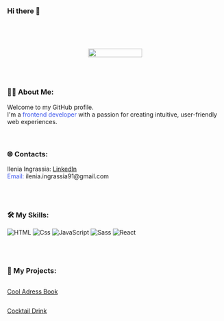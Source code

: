 ### Hi there 👋
<br></br>
<body>
<div style="display: flex; align-items: left; justify-content: left; flex-direction: column;">
      
<div style="display: flex; gap: 10px;  flex-direction: column; align-items: left; justify-content: left;">
  <p align="center"><img src="https://media.tenor.com/PP9v7VIs6R4AAAAd/scaler-create-impact.gif" style="width: 50%;"></p>
  </div>  

<div align="left">
<br></br>
    <h3>🙋‍♀️ About Me:</h3>
  Welcome to my GitHub profile. <br>
  I'm a <span style='color: #3a54ed;'>frontend developer</span> with a passion for creating intuitive, user-friendly web experiences. 
<br>
</div> 

<div align="left">
<br></br>
      <h3>🌐 Contacts:</h3>
      <ul style="list-style-type: none; padding: 0px; text-align: left;">
        <li>Ilenia Ingrassia:  <a href="https://www.linkedin.com/in/ilenia-ingrassia-a43a7019a/"  target="_blank">LinkedIn</a></li>
        <li><span style='color: #3a54ed;'>Email:</span> ilenia.ingrassia91@gmail.com</li>
      </ul>
</div>

<div align="left">
<br></br>
  <h3 align="left">🛠️ My Skills:</h3>
  <p align="left">
  <img alt="HTML" src="https://img.shields.io/badge/HTML-E34F26?logo=html5&logoColor=white&style=for-the-badge" />
  <img alt="Css" src="https://img.shields.io/badge/CSS-1572B6?logo=css3&logoColor=white&style=for-the-badge" />
  <img alt="JavaScript" src="https://img.shields.io/badge/JavaScript-F7DF1E?logo=javascript&logoColor=white&style=for-the-badge" />
  <img alt="Sass" src="https://img.shields.io/badge/Sass-CC6699?logo=sass&logoColor=white&style=for-the-badge" />
  <img alt="React" src="https://img.shields.io/badge/React-61DAFB?logo=react&logoColor=white&style=for-the-badge" />  
</p>
</div>
<br></br>
<h3 align="left">📂 My Projects:</h3>

<p align="left"><a href="https://luisazizzo.github.io/beautyAndGold/" target="_blank">Cool Adress Book</a></p>
<p align="left"><a href="https://cocktails-eta.vercel.app/" target="_blank">Cocktail Drink</a></p>

</div>
</body>
